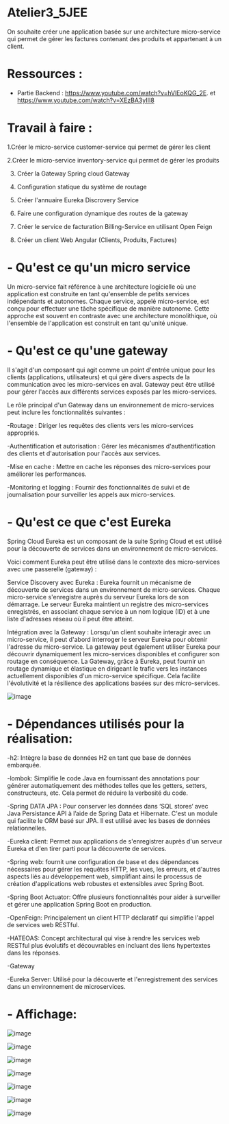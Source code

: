 # Atelier3_5JEE
On souhaite créer une application basée sur une architecture micro-service qui permet de gérer les factures contenant des produits et appartenant à un client.

# Ressources :
   - Partie Backend : https://www.youtube.com/watch?v=hVlEoKQG_2E. et   https://www.youtube.com/watch?v=XEzBA3yIII8
# Travail à faire :
1.Créer le micro-service customer-service qui permet de gérer les client

2.Créer le micro-service inventory-service qui permet de gérer les produits

3. Créer la Gateway Spring cloud Gateway

4. Configuration statique du système de routage

5. Créer l'annuaire Eureka Discrovery Service

6. Faire une configuration dynamique des routes de la gateway

7. Créer le service de facturation Billing-Service en utilisant Open Feign

8. Créer un client Web Angular (Clients, Produits, Factures)

# - Qu'est ce qu'un micro service
Un micro-service fait référence à une architecture logicielle où une application est construite en tant qu'ensemble de petits services indépendants et autonomes. Chaque service, appelé micro-service, est conçu pour effectuer une tâche spécifique de manière autonome. Cette approche est souvent en contraste avec une architecture monolithique, où l'ensemble de l'application est construit en tant qu'unité unique.
# - Qu'est ce qu'une gateway 
 Il s'agit d'un composant qui agit comme un point d'entrée unique pour les clients (applications, utilisateurs) et qui gère divers aspects de la communication avec les micro-services en aval.
 Gateway peut être utilisé pour gérer l'accès aux différents services exposés par les micro-services.

Le rôle principal d'un Gateway dans un environnement de micro-services peut inclure les fonctionnalités suivantes :

-Routage : Diriger les requêtes des clients vers les micro-services appropriés.

-Authentification et autorisation : Gérer les mécanismes d'authentification des clients et d'autorisation pour l'accès aux services.

-Mise en cache : Mettre en cache les réponses des micro-services pour améliorer les performances.

-Monitoring et logging : Fournir des fonctionnalités de suivi et de journalisation pour surveiller les appels aux micro-services.

# - Qu'est ce que c'est Eureka
Spring Cloud Eureka est un composant de la suite Spring Cloud et est utilisé pour la découverte de services dans un environnement de micro-services.

Voici comment Eureka peut être utilisé dans le contexte des micro-services avec une passerelle (gateway) :

Service Discovery avec Eureka : Eureka fournit un mécanisme de découverte de services dans un environnement de micro-services. Chaque micro-service s'enregistre auprès du serveur Eureka lors de son démarrage. Le serveur Eureka maintient un registre des micro-services enregistrés, en associant chaque service à un nom logique (ID) et à une liste d'adresses réseau où il peut être atteint.

Intégration avec la Gateway : Lorsqu'un client souhaite interagir avec un micro-service, il peut d'abord interroger le serveur Eureka pour obtenir l'adresse du micro-service. La gateway peut également utiliser Eureka pour découvrir dynamiquement les micro-services disponibles et configurer son routage en conséquence.
La Gateway, grâce à Eureka, peut fournir un routage dynamique et élastique en dirigeant le trafic vers les instances actuellement disponibles d'un micro-service spécifique. Cela facilite l'évolutivité et la résilience des applications basées sur des micro-services.

![image](https://github.com/Moujoudrana/Atelier3_5JEE/assets/93864104/3cf04a66-7b33-454d-9622-805021717df4)

# - Dépendances utilisés pour la réalisation:
  -h2: Intègre la base de données H2 en tant que base de données embarquée. 

  -lombok: Simplifie le code Java en fournissant des annotations pour générer automatiquement des méthodes telles que les getters, setters, constructeurs, etc. Cela permet de réduire la verbosité du code.

  -Spring DATA JPA : Pour conserver les données dans ‘SQL stores‘ avec Java Persistance API à l’aide de Spring Data et Hibernate. C'est un module qui facilite le ORM basé sur JPA. Il est utilisé avec les bases de données relationnelles.

  -Eureka client: Permet aux applications de s'enregistrer auprès d'un serveur Eureka et d'en tirer parti pour la découverte de services.

  -Spring web:  fournit une configuration de base et des dépendances nécessaires pour gérer les requêtes HTTP, les vues, les erreurs, et d'autres aspects liés au développement web, simplifiant ainsi le processus de création d'applications web robustes et extensibles avec Spring Boot.

  -Spring Boot Actuator: Offre plusieurs fonctionnalités pour aider à surveiller et gérer une application Spring Boot en production. 

  -OpenFeign: Principalement un client HTTP déclaratif qui simplifie l'appel de services web RESTful.

  -HATEOAS: Concept architectural qui vise à rendre les services web RESTful plus évolutifs et découvrables en incluant des liens hypertextes dans les réponses.

  -Gateway

  -Eureka Server: Utilisé pour la découverte et l'enregistrement des services dans un environnement de microservices.

# - Affichage:

![image](https://github.com/Moujoudrana/Atelier3_5JEE/assets/93864104/2bd67454-513d-4ec9-9caa-32449ddb8d5d)

![image](https://github.com/Moujoudrana/Atelier3_5JEE/assets/93864104/71b9cc4f-61d5-4018-9122-82d8d9bd5edc)

![image](https://github.com/Moujoudrana/Atelier3_5JEE/assets/93864104/63f43ce4-ff33-4e4a-95d8-d26226383190)

![image](https://github.com/Moujoudrana/Atelier3_5JEE/assets/93864104/c4b30a1f-dc3b-491f-a777-0725e0b4719e)

![image](https://github.com/Moujoudrana/Atelier3_5JEE/assets/93864104/b115f9d8-db7d-4b51-9f4c-bcb805d35e12)

![image](https://github.com/Moujoudrana/Atelier3_5JEE/assets/93864104/002265f0-8d6b-4f9f-9ef1-acf102eedc83)

![image](https://github.com/Moujoudrana/Atelier3_5JEE/assets/93864104/f365929d-aba2-4e63-9eee-9b592bf4a7e2)








